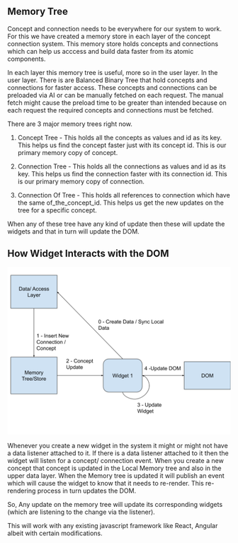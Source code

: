 ## Memory Tree

Concept and connection needs to be everywhere for our system to work. For this we have created a memory store in each layer of the concept connection system. This memory store holds concepts and connections which can help us acccess and build data faster from its atomic components. 

In each layer this memory tree is useful, more so in the user layer. In the user layer. There is are Balanced Binary Tree that hold concepts and connections for faster access. These concepts and connections can be preloaded via AI or can be manually fetched on each request. The manual fetch might cause the preload time to be greater than intended because on each request the required concepts and connections must be fetched.

There are 3 major memory trees right now.

1. Concept Tree - This holds all the concepts as values and id as its key. This helps us find the concept faster just with its concept id. This is our primary memory copy of concept.

2. Connection Tree - This holds all the connections as values and id as its key. This helps us find the connection faster with its connection id. This is our primary memory copy of connection.

3. Connection Of Tree - This holds all references to connection which have the same of_the_concept_id. This helps us get the new updates on the tree for a specific concept.



When any of these tree have any kind of update then these will update the widgets and that in turn will update the DOM.



<h2>How Widget Interacts with the DOM </h2>

![local_to_real_nodes](images/Frontend-Architecture.svg)

Whenever you create a new widget in the system it might or might not have a data listener attached to it. If there is a data listener attached to it then the widget will listen for a concept/ connection event. When you create a new concept that concept is updated in the Local Memory tree and also in the upper data layer. When the Memory tree is updated it will publish an event which will cause the widget to know that it needs to re-render. This re-rendering process in turn updates the DOM. 

So, Any update on the memory tree will update its corresponding widgets (which are listening to the change via the listener).

This will work with any existing javascript framework like React, Angular albeit with certain modifications.
